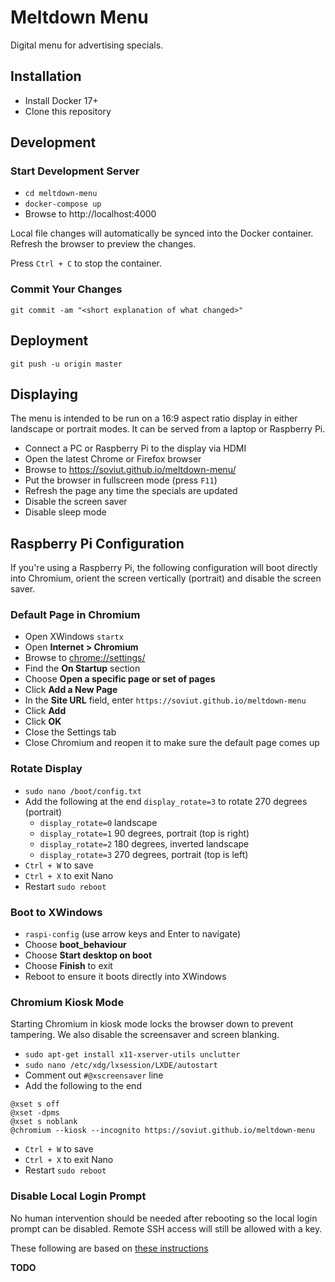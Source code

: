 # Meltdown Menu

Digital menu for advertising specials.

## Installation

- Install Docker 17+
- Clone this repository

## Development

### Start Development Server

- `cd meltdown-menu`
- `docker-compose up`
- Browse to http://localhost:4000

Local file changes will automatically be synced into the Docker container.
Refresh the browser to preview the changes.

Press `Ctrl + C` to stop the container.

### Commit Your Changes

    git commit -am "<short explanation of what changed>"

## Deployment

    git push -u origin master

## Displaying

The menu is intended to be run on a 16:9 aspect ratio display in either 
landscape or portrait modes. It can be served from a laptop or Raspberry Pi.

- Connect a PC or Raspberry Pi to the display via HDMI
- Open the latest Chrome or Firefox browser
- Browse to https://soviut.github.io/meltdown-menu/
- Put the browser in fullscreen mode (press `F11`)
- Refresh the page any time the specials are updated
- Disable the screen saver
- Disable sleep mode

## Raspberry Pi Configuration

If you're using a Raspberry Pi, the following configuration will boot 
directly into Chromium, orient the screen vertically (portrait) and 
disable the screen saver.

### Default Page in Chromium

- Open XWindows `startx`
- Open **Internet > Chromium**
- Browse to [chrome://settings/](chrome://settings/)
- Find the **On Startup** section
- Choose **Open a specific page or set of pages**
- Click **Add a New Page**
- In the **Site URL** field, enter `https://soviut.github.io/meltdown-menu`
- Click **Add**
- Click **OK**
- Close the Settings tab
- Close Chromium and reopen it to make sure the default page comes up

### Rotate Display

- `sudo nano /boot/config.txt`
- Add the following at the end `display_rotate=3` to rotate 270 degrees (portrait)
  - `display_rotate=0` landscape
  - `display_rotate=1` 90 degrees, portrait (top is right)
  - `display_rotate=2` 180 degrees, inverted landscape
  - `display_rotate=3` 270 degrees, portrait (top is left)
- `Ctrl + W` to save
- `Ctrl + X` to exit Nano
- Restart `sudo reboot`

### Boot to XWindows

- `raspi-config` (use arrow keys and Enter to navigate)
- Choose **boot_behaviour**
- Choose **Start desktop on boot**
- Choose **Finish** to exit
- Reboot to ensure it boots directly into XWindows

### Chromium Kiosk Mode

Starting Chromium in kiosk mode locks the browser down to prevent tampering.
We also disable the screensaver and screen blanking.

- `sudo apt-get install x11-xserver-utils unclutter`
- `sudo nano /etc/xdg/lxsession/LXDE/autostart`
- Comment out `#@xscreensaver` line
- Add the following to the end
```
@xset s off
@xset -dpms
@xset s noblank
@chromium --kiosk --incognito https://soviut.github.io/meltdown-menu
```
- `Ctrl + W` to save
- `Ctrl + X` to exit Nano
- Restart `sudo reboot`

### Disable Local Login Prompt

No human intervention should be needed after rebooting so 
the local login prompt can be disabled. Remote SSH access will 
still be allowed with a key.

These following are based on [these instructions](http://raspi.tv/2012/how-to-set-up-keys-and-disable-password-login-for-ssh-on-your-raspberry-pi)

**TODO**
